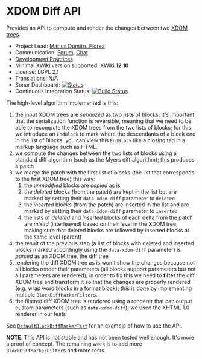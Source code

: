 # XDOM Diff API

Provides an API to compute and render the changes between two [XDOM trees](https://rendering.xwiki.org).

* Project Lead: [Marius Dumitru Florea](https://www.xwiki.org/xwiki/bin/view/XWiki/mflorea) 
* Communication: [Forum](https://forum.xwiki.org/), [Chat](https://dev.xwiki.org/xwiki/bin/view/Community/Chat)
* [Development Practices](http://dev.xwiki.org/) 
* Minimal XWiki version supported: XWiki **12.10**
* License: LGPL 2.1
* Translations: N/A 
* Sonar Dashboard: [![Status](https://sonarcloud.io/api/project_badges/measure?project=org.xwiki.contrib:api-xdom-diff&metric=alert_status)](https://sonarcloud.io/dashboard?id=org.xwiki.contrib:api-xdom-diff)
* Continuous Integration Status: [![Build Status](http://ci.xwiki.org/view/Contrib/job/XWiki%20Contrib/job/api-xdom-diff/job/main/badge/icon)](http://ci.xwiki.org/view/Contrib/job/XWiki%20Contrib/job/api-xdom-diff/job/main/)

The high-level algorithm implemented is this:

1. the input XDOM trees are _serialized_ as two **lists** of blocks; it's important that the serialization function is reversible, meaning that we need to be able to recompute the XDOM trees from the two lists of blocks; for this we introduce an ``EndBlock`` to mark where the descendants of a block end in the list of Blocks; you can view this ``EndBlock`` like a closing tag in a markup language such as HTML.
2. we compute the changes between the two lists of blocks using a standard diff algorithm (such as the Myers diff algorithm); this produces a patch
3. we _merge_ the patch with the first list of blocks (the list that corresponds to the first XDOM tree) this way:
    1. the _unmodified_ blocks are _copied_ as is
    2. the _deleted_ blocks (from the patch) are kept in the list but are marked by setting their ``data-xdom-diff`` parameter to ``deleted``
    3. the _inserted_ blocks (from the patch) are inserted in the list and are marked by setting their ``data-xdom-diff`` parameter to ``inserted``
    4. the lists of _deleted_ and _inserted_ blocks of each delta from the patch are _mixed_ (interleaved) based on their level in the XDOM tree, making sure that deleted blocks are followed by inserted blocks at the same level (parent)
4. the result of the previous step (a list of blocks with deleted and inserted blocks marked accordingly using the ``data-xdom-diff`` parameter) is _parsed_ as an XDOM tree, the diff tree
5. rendering the diff XDOM tree as is won't show the changes because not all blocks render their parameters (all blocks support parameters but not all parameters are rendered); in order to fix this we need to **filter** the diff XDOM tree and transform it so that the changes are properly rendered (e.g. wrap word blocks in a format block); this is done by implementing multiple ``BlockDiffMarkerFilter``s.
6. the filtered diff XDOM tree is rendered using a renderer that can output custom parameters (such as ``data-xdom-diff``); we used the XHTML 1.0 renderer in our tests

See [``DefaultBlockDiffMarkerTest``](https://github.com/xwiki-contrib/api-xdom-diff/blob/main/src/test/java/org/xwiki/contrib/rendering/internal/block/diff/DefaultBlockDiffMarkerTest.java) for an example of how to use the API.

**NOTE**: This API is not stable and has not been tested well enough. It's more a proof of concept. The remaining work is to add more ``BlockDiffMarkerFilter``s and more tests.
